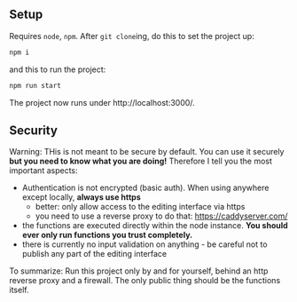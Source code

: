## Setup

Requires `node`, `npm`. After `git clone`ing, do this to set the project up:

```bash
npm i
```

and this to run the project:

```bash
npm run start
```

The project now runs under http://localhost:3000/.

## Security
Warning: THis is not meant to be secure by default. You can use it securely **but you need to know what you are doing!** Therefore I tell you the most important aspects:

- Authentication is not encrypted (basic auth). When using anywhere except locally, **always use https**
  - better: only allow access to the editing interface via https
  - you need to use a reverse proxy to do that: https://caddyserver.com/
- the functions are executed directly within the node instance. **You should ever only run functions you trust completely.**
- there is currently no input validation on anything - be careful not to publish any part of the editing interface

To summarize: Run this project only by and for yourself, behind an http reverse proxy and a firewall. The only public thing should be the functions itself.
